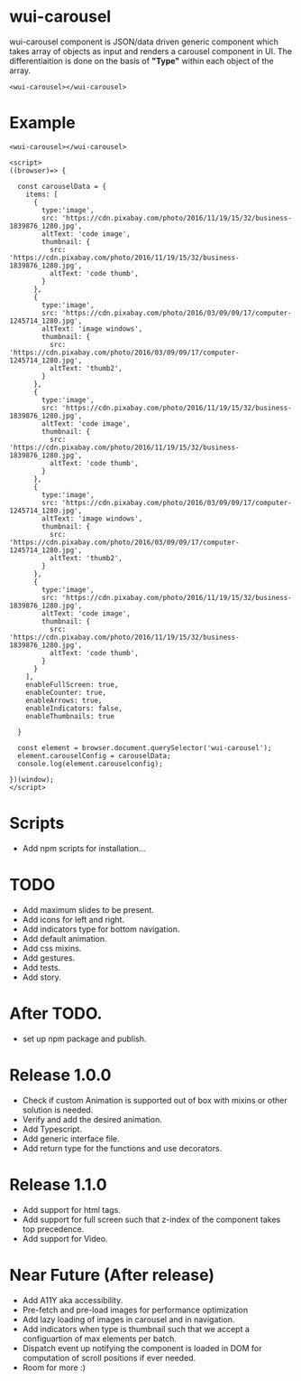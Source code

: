 # wui-carousel
wui-carousel component is JSON/data driven generic component which takes array of objects as input and renders a carousel component in UI. The differentiaition is done on the basis of <strong> "Type"</strong> within each object of the array.

`<wui-carousel></wui-carousel>`

# Example
`<wui-carousel></wui-carousel>`
```
<script>
((browser)=> {
  
  const carouselData = {
    items: [
      {
        type:'image',
        src: 'https://cdn.pixabay.com/photo/2016/11/19/15/32/business-1839876_1280.jpg',
        altText: 'code image',
        thumbnail: {
          src: 'https://cdn.pixabay.com/photo/2016/11/19/15/32/business-1839876_1280.jpg',
          altText: 'code thumb',
        }
      },
      {
        type:'image',
        src: 'https://cdn.pixabay.com/photo/2016/03/09/09/17/computer-1245714_1280.jpg',
        altText: 'image windows',
        thumbnail: {
          src: 'https://cdn.pixabay.com/photo/2016/03/09/09/17/computer-1245714_1280.jpg',
          altText: 'thumb2',
        }
      },
      {
        type:'image',
        src: 'https://cdn.pixabay.com/photo/2016/11/19/15/32/business-1839876_1280.jpg',
        altText: 'code image',
        thumbnail: {
          src: 'https://cdn.pixabay.com/photo/2016/11/19/15/32/business-1839876_1280.jpg',
          altText: 'code thumb',
        }
      },
      {
        type:'image',
        src: 'https://cdn.pixabay.com/photo/2016/03/09/09/17/computer-1245714_1280.jpg',
        altText: 'image windows',
        thumbnail: {
          src: 'https://cdn.pixabay.com/photo/2016/03/09/09/17/computer-1245714_1280.jpg',
          altText: 'thumb2',
        }
      },
      {
        type:'image',
        src: 'https://cdn.pixabay.com/photo/2016/11/19/15/32/business-1839876_1280.jpg',
        altText: 'code image',
        thumbnail: {
          src: 'https://cdn.pixabay.com/photo/2016/11/19/15/32/business-1839876_1280.jpg',
          altText: 'code thumb',
        }
      }
    ],
    enableFullScreen: true,
    enableCounter: true,
    enableArrows: true,
    enableIndicators: false,
    enableThumbnails: true

  }

  const element = browser.document.querySelector('wui-carousel');
  element.carouselConfig = carouselData;
  console.log(element.carouselconfig);

})(window);
</script>
```
# Scripts
* Add npm scripts for installation...

# TODO 
* Add maximum slides to be present. 
* Add icons for left and right.
* Add indicators type for bottom navigation.
* Add default animation.
* Add css mixins.
* Add gestures.
* Add tests.
* Add story.

# After TODO.
* set up npm package and publish.

# Release 1.0.0
* Check if custom Animation is supported out of box with mixins or other solution is needed. 
* Verify and add the desired animation.
* Add Typescript.
* Add generic interface file.
* Add return type for the functions and use decorators.

# Release 1.1.0
* Add support for html tags.
* Add support for full screen such that z-index of the component takes top precedence. 
* Add support for Video.

# Near Future (After release)
* Add A11Y aka accessibility.
* Pre-fetch and pre-load images for performance optimization
* Add lazy loading of images in carousel and in navigation.
* Add indicators when type is thumbnail such that we accept a configuartion of max elements per batch.
* Dispatch event up notifying the component is loaded in DOM for computation of scroll positions if ever needed.
* Room for more :)

